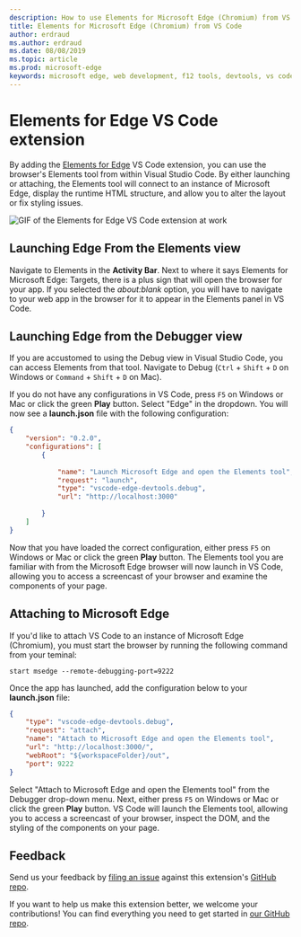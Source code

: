 ```yaml
---
description: How to use Elements for Microsoft Edge (Chromium) from VS Code
title: Elements for Microsoft Edge (Chromium) from VS Code
author: erdraud
ms.author: erdraud
ms.date: 08/08/2019
ms.topic: article
ms.prod: microsoft-edge
keywords: microsoft edge, web development, f12 tools, devtools, vs code, visual studio code, elements
---
```


# Elements for Edge VS Code extension

By adding the [Elements for Edge](https://marketplace.visualstudio.com/items?itemName=ms-edgedevtools.vscode-edge-devtools) VS Code extension, you can use the browser's Elements tool from within Visual Studio Code. By either launching or attaching, the Elements tool will connect to an instance of Microsoft Edge, display the runtime HTML structure, and allow you to alter the layout or fix styling issues.

![GIF of the Elements for Edge VS Code extension at work](./media/elements-for-edge.gif)

## Launching Edge From the Elements view 

Navigate to Elements in the **Activity Bar**. Next to where it says Elements for Microsoft Edge: Targets, there is a plus sign that will open the browser for your app. If you selected the *about:blank* option, you will have to navigate to your web app in the browser for it to appear in the Elements panel in VS Code.

## Launching Edge from the Debugger view

If you are accustomed to using the Debug view in Visual Studio Code, you can access Elements from that tool. Navigate to Debug (`Ctrl` + `Shift` + `D` on Windows or `Command` + `Shift` + `D` on Mac). 

If you do not have any configurations in VS Code, press `F5` on Windows or Mac or click the green **Play** button. Select "Edge" in the dropdown. You will now see a **launch.json** file with the following configuration:

```json
{
    "version": "0.2.0",
    "configurations": [
        {
            
            "name": "Launch Microsoft Edge and open the Elements tool",
            "request": "launch",
            "type": "vscode-edge-devtools.debug",
            "url": "http://localhost:3000"
        
        }
    ]
}
```

Now that you have loaded the correct configuration, either press `F5` on Windows or Mac or click the green **Play** button. The Elements tool you are familiar with from the Microsoft Edge browser will now launch in VS Code, allowing you to access a screencast of your browser and examine the components of your page.

## Attaching to Microsoft Edge
If you'd like to attach VS Code to an instance of Microsoft Edge (Chromium), you must start the browser by running the following command from your teminal:

`start msedge --remote-debugging-port=9222`

Once the app has launched, add the configuration below to your **launch.json** file:

```json
{
    "type": "vscode-edge-devtools.debug",
    "request": "attach",
    "name": "Attach to Microsoft Edge and open the Elements tool",
    "url": "http://localhost:3000/",
    "webRoot": "${workspaceFolder}/out",
    "port": 9222
}
```

Select "Attach to Microsoft Edge and open the Elements tool" from the Debugger drop-down menu. Next, either press `F5` on Windows or Mac or click the green **Play** button. VS Code will launch the Elements tool, allowing you to access a screencast of your browser, inspect the DOM, and the styling of the components on your page.

## Feedback
Send us your feedback by [filing an issue](https://github.com/microsoft/vscode-edge-devtools/issues/new) against this extension's [GitHub repo](https://github.com/microsoft/vscode-edge-devtools). 

If you want to help us make this extension better, we welcome your contributions! You can find everything you need to get started in [our GitHub repo](https://github.com/microsoft/vscode-edge-devtools).